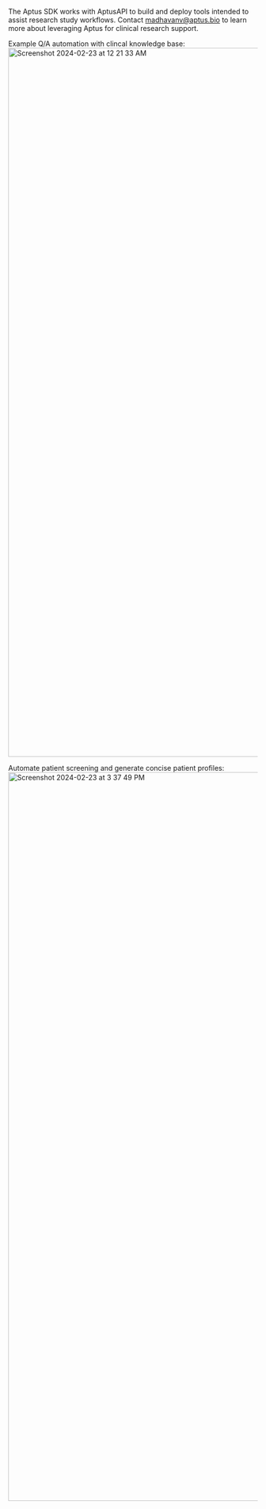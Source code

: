 The Aptus SDK works with AptusAPI to build and deploy tools intended to assist research study workflows. 
Contact madhavanv@aptus.bio to learn more about leveraging Aptus for clinical research support.

Example Q/A automation with clincal knowledge base:
<img width="1429" alt="Screenshot 2024-02-23 at 12 21 33 AM" src="https://github.com/venkateshms/Aptus/assets/68876092/dada363c-9c6b-4a7f-8aee-b6dadcdeafd6">

Automate patient screening and generate concise patient profiles:
<img width="1469" alt="Screenshot 2024-02-23 at 3 37 49 PM" src="https://github.com/venkateshms/Aptus/assets/68876092/98e47246-33f3-40ac-b29d-c879bf10af27">
